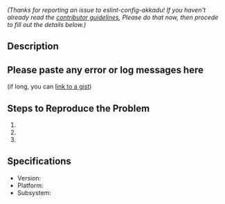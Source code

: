 _(Thanks for reporting an issue to eslint-config-akkadu! If you haven't already read the [contributor guidelines](contributing.md), Please do that now, then procede to fill out the details below.)_

## Description


## Please paste any error or log messages here

(if long, you can [link to a gist](https://gist.github.com/))

## Steps to Reproduce the Problem

  1.
  1.
  1.

## Specifications

  - Version:
  - Platform:
  - Subsystem:
